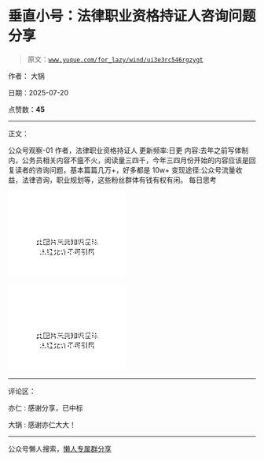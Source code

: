 # 垂直小号：法律职业资格持证人咨询问题分享

> 原文：[`www.yuque.com/for_lazy/wind/ui3e3rc546rgzygt`](https://www.yuque.com/for_lazy/wind/ui3e3rc546rgzygt)

作者： 大锅

日期：2025-07-20

点赞数：**45**

* * *

正文：

公众号观察-01 作者，法律职业资格持证人 更新频率:日更
内容:去年之前写体制内，公务员相关内容不瘟不火，阅读量三四千，今年三四月份开始的内容应该是回复读者的咨询问题，基本篇篇几万+，好多都是 10w+
变现途径:公众号流量收益，法律咨询，职业规划等，这些粉丝群体有钱有权有闲。 每日思考

![](img/ba60106ac1e6807e4f03fcf3d1002518.png "None")

![](img/67441897627042e55e8a4a22cdc94100.png "None")

* * *

评论区：

亦仁 : 感谢分享，已中标

大锅 : 感谢亦仁大大！

* * *

公众号懒人搜索，[懒人专属群分享](https://lazybook.fun/#/blog/group)